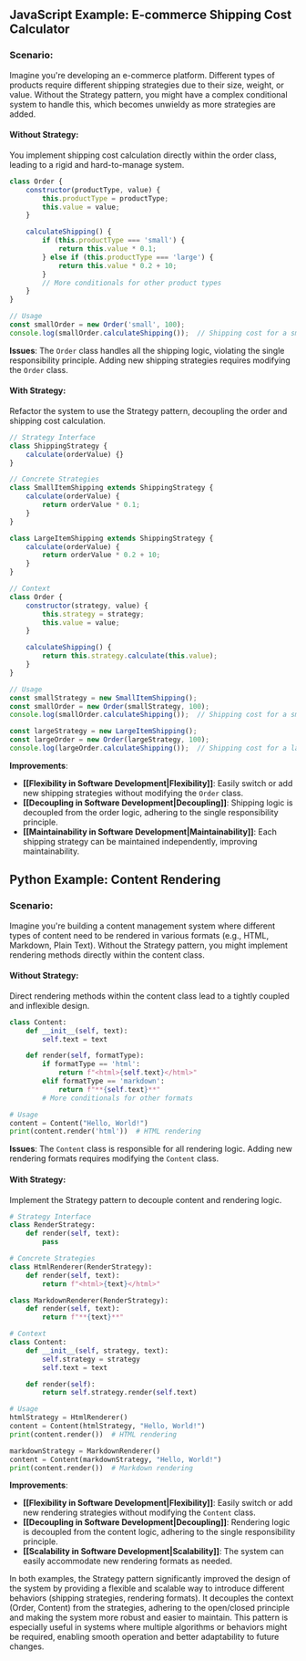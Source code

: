 
## JavaScript Example: E-commerce Shipping Cost Calculator

### Scenario:

Imagine you're developing an e-commerce platform. Different types of products require different shipping strategies due to their size, weight, or value. Without the Strategy pattern, you might have a complex conditional system to handle this, which becomes unwieldy as more strategies are added.

#### Without Strategy:

You implement shipping cost calculation directly within the order class, leading to a rigid and hard-to-manage system.

```javascript
class Order {
    constructor(productType, value) {
        this.productType = productType;
        this.value = value;
    }

    calculateShipping() {
        if (this.productType === 'small') {
            return this.value * 0.1;
        } else if (this.productType === 'large') {
            return this.value * 0.2 + 10;
        }
        // More conditionals for other product types
    }
}

// Usage
const smallOrder = new Order('small', 100);
console.log(smallOrder.calculateShipping());  // Shipping cost for a small item
```

**Issues**: The `Order` class handles all the shipping logic, violating the single responsibility principle. Adding new shipping strategies requires modifying the `Order` class.

#### With Strategy:

Refactor the system to use the Strategy pattern, decoupling the order and shipping cost calculation.

```javascript
// Strategy Interface
class ShippingStrategy {
    calculate(orderValue) {}
}

// Concrete Strategies
class SmallItemShipping extends ShippingStrategy {
    calculate(orderValue) {
        return orderValue * 0.1;
    }
}

class LargeItemShipping extends ShippingStrategy {
    calculate(orderValue) {
        return orderValue * 0.2 + 10;
    }
}

// Context
class Order {
    constructor(strategy, value) {
        this.strategy = strategy;
        this.value = value;
    }

    calculateShipping() {
        return this.strategy.calculate(this.value);
    }
}

// Usage
const smallStrategy = new SmallItemShipping();
const smallOrder = new Order(smallStrategy, 100);
console.log(smallOrder.calculateShipping());  // Shipping cost for a small item

const largeStrategy = new LargeItemShipping();
const largeOrder = new Order(largeStrategy, 100);
console.log(largeOrder.calculateShipping());  // Shipping cost for a large item
```

**Improvements**: 
- **[[Flexibility in Software Development|Flexibility]]**: Easily switch or add new shipping strategies without modifying the `Order` class.
- **[[Decoupling in Software Development|Decoupling]]**: Shipping logic is decoupled from the order logic, adhering to the single responsibility principle.
- **[[Maintainability in Software Development|Maintainability]]**: Each shipping strategy can be maintained independently, improving maintainability.

## Python Example: Content Rendering

### Scenario:

Imagine you're building a content management system where different types of content need to be rendered in various formats (e.g., HTML, Markdown, Plain Text). Without the Strategy pattern, you might implement rendering methods directly within the content class.

#### Without Strategy:

Direct rendering methods within the content class lead to a tightly coupled and inflexible design.

```python
class Content:
    def __init__(self, text):
        self.text = text

    def render(self, formatType):
        if formatType == 'html':
            return f"<html>{self.text}</html>"
        elif formatType == 'markdown':
            return f"**{self.text}**"
        # More conditionals for other formats

# Usage
content = Content("Hello, World!")
print(content.render('html'))  # HTML rendering
```

**Issues**: The `Content` class is responsible for all rendering logic. Adding new rendering formats requires modifying the `Content` class.

#### With Strategy:

Implement the Strategy pattern to decouple content and rendering logic.

```python
# Strategy Interface
class RenderStrategy:
    def render(self, text):
        pass

# Concrete Strategies
class HtmlRenderer(RenderStrategy):
    def render(self, text):
        return f"<html>{text}</html>"

class MarkdownRenderer(RenderStrategy):
    def render(self, text):
        return f"**{text}**"

# Context
class Content:
    def __init__(self, strategy, text):
        self.strategy = strategy
        self.text = text

    def render(self):
        return self.strategy.render(self.text)

# Usage
htmlStrategy = HtmlRenderer()
content = Content(htmlStrategy, "Hello, World!")
print(content.render())  # HTML rendering

markdownStrategy = MarkdownRenderer()
content = Content(markdownStrategy, "Hello, World!")
print(content.render())  # Markdown rendering
```

**Improvements**: 
- **[[Flexibility in Software Development|Flexibility]]**: Easily switch or add new rendering strategies without modifying the `Content` class.
- **[[Decoupling in Software Development|Decoupling]]**: Rendering logic is decoupled from the content logic, adhering to the single responsibility principle.
- **[[Scalability in Software Development|Scalability]]**: The system can easily accommodate new rendering formats as needed.

In both examples, the Strategy pattern significantly improved the design of the system by providing a flexible and scalable way to introduce different behaviors (shipping strategies, rendering formats). It decouples the context (Order, Content) from the strategies, adhering to the open/closed principle and making the system more robust and easier to maintain. This pattern is especially useful in systems where multiple algorithms or behaviors might be required, enabling smooth operation and better adaptability to future changes.